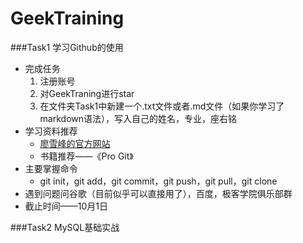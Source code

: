 # GeekTraining
###Task1 学习Github的使用
* 完成任务
  1. 注册账号
  2. 对GeekTraning进行star
  3. 在文件夹Task1中新建一个.txt文件或者.md文件（如果你学习了markdown语法），写入自己的姓名，专业，座右铭
* 学习资料推荐
  * [廖雪峰的官方网站](http://www.liaoxuefeng.com/wiki/0013739516305929606dd18361248578c67b8067c8c017b000/00137628548491051ccfaef0ccb470894c858999603fedf000)
  * 书籍推荐——《Pro Git》
* 主要掌握命令
  * git init，git add，git commit，git push，git pull，git clone 
* 遇到问题问谷歌（目前似乎可以直接用了），百度，极客学院俱乐部群
* 截止时间——10月1日

###Task2 MySQL基础实战

  
